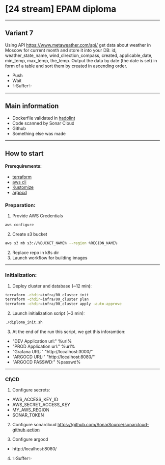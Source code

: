 #  [24 stream] EPAM diploma

---

## Variant 7
Using API https://www.metaweather.com/api/ get data about weather in Moscow for current month and store it into your DB: id, weather_state_name, wind_direction_compass, created, applicable_date, min_temp, max_temp, the_temp. Output the data by date (the date is set) in form of a table and sort them by created in ascending order.

- Push
- Wait
- ✨Suffer✨

---

## Main information

- Dockerfile validated in [hadolint](https://github.com/hadolint/hadolint)
- Code scanned by Sonar Cloud
- Github 
- Something else was made

---

## How to start
#### Prerequirements:
- [terraform](https://learn.hashicorp.com/tutorials/terraform/install-cli)
- [aws cli](https://docs.aws.amazon.com/cli/latest/userguide/getting-started-install.html)
- [Kustomize](https://kubectl.docs.kubernetes.io/installation/kustomize/)
- [argocd](https://argo-cd.readthedocs.io/en/stable/cli_installation/)

### Preparation:
1. Provide AWS Credentials 

```sh
aws configure
```

2. Create s3 bucket
```sh
aws s3 mb s3://%BUCKET_NAME% --region %REGION_NAME%
```

2. Replace repo in k8s dir
3. Launch workflow for building images

---

### Initialization:
1. Deploy cluster and database (~12 min):
```sh
terraform -chdir=infra/00_cluster init
terraform -chdir=infra/00_cluster plan
terraform -chdir=infra/00_cluster apply -auto-approve
```

2. Launch initialization script (~3 min):
```sh
./diploma_init.sh
```
3. At the end of the run this script, we get this inforamtion:

- "DEV Application url:" %url%
- "PROD Application url:" %url%
- "Grafana URL:" "http://localhost:3000/"
- "ARGOCD URL:" "http://localhost:8080/"
- "ARGOCD PASSWD:" %passwd%

---

### CI\CD
1. Configure secrets:

- AWS_ACCESS_KEY_ID
- AWS_SECRET_ACCESS_KEY
- MY_AWS_REGION
- SONAR_TOKEN

2. Configure sonarcloud
https://github.com/SonarSource/sonarcloud-github-action

3. Configure argocd
- http://localhost:8080/

4. ✨Suffer✨
